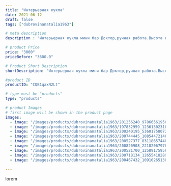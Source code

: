 ```yaml
---
title: "Интерьерная кукла"
date: 2021-06-12
draft: false
tags: ["dubrovinanatalia1963"]

# meta description
description : "Интерьерная кукла мини бар Доктор,ручная работа.Высота куклы в сидячем положении50 см,высота самой куклы 63 см. Отличный подарок доктору к дню медика."

# product Price
price: "3000"
priceBefore: "3600.0"

# Product Short Description
shortDescription: "Интерьерная кукла мини бар Доктор,ручная работа.Высота куклы в сидячем положении50 см,высота самой куклы 63 см. Отличный подарок доктору к дню медика."

#product ID
productID: "CQB1qaxN2Lt"

# type must be "products"
type: "products"

# product Images
# first image will be shown in the product page
images:
  - image: "/images/products/dubrovinanatalia1963/201256240_978665619560068_6845710740733645888_n.jpg"
  - image: "/images/products/dubrovinanatalia1963/197832959_123613023185262_3166504808219357084_n.jpg"
  - image: "/images/products/dubrovinanatalia1963/200240195_536017580727649_770440688321328298_n.jpg"
  - image: "/images/products/dubrovinanatalia1963/200744445_108544721460327_6564196029075298557_n.jpg"
  - image: "/images/products/dubrovinanatalia1963/200527377_831186574480908_8546649206591181388_n.jpg"
  - image: "/images/products/dubrovinanatalia1963/200820908_221820679784336_5426886341650321708_n.jpg"
  - image: "/images/products/dubrovinanatalia1963/200521700_125891759569692_2721209388605109872_n.jpg"
  - image: "/images/products/dubrovinanatalia1963/200718134_126554182895403_5908067349634700366_n.jpg"
  - image: "/images/products/dubrovinanatalia1963/200467432_109102651303115_7591437287988410958_n.jpg"

---
```

lorem
